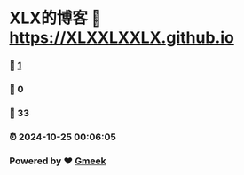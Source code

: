 # XLX的博客 :link: https://XLXXLXXLX.github.io 
### :page_facing_up: [1](https://XLXXLXXLX.github.io/tag.html) 
### :speech_balloon: 0 
### :hibiscus: 33 
### :alarm_clock: 2024-10-25 00:06:05 
### Powered by :heart: [Gmeek](https://github.com/Meekdai/Gmeek)
